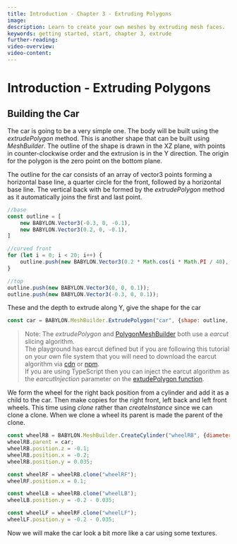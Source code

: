 ```yaml
---
title: Introduction - Chapter 3 - Extruding Polygons
image:
description: Learn to create your own meshes by extruding mesh faces.
keywords: getting started, start, chapter 3, extrude
further-reading:
video-overview:
video-content:
---
```


# Introduction - Extruding Polygons

## Building the Car
The car is going to be a very simple one. The body will be built using the *extrudePolygon* method. This is another shape that can be built using *MeshBuilder*. The outline of the shape is drawn in the XZ plane, with points in counter-clockwise order and the extrusion is in the Y direction. The origin for the polygon is the zero point on the bottom plane.

The outline for the car consists of an array of vector3 points forming a horizontal base line, a quarter circle for the front, followed by a horizontal base line. The vertical back with be formed by the *extrudePolygon* method as it automatically joins the first and last point.

```javascript
//base
const outline = [
    new BABYLON.Vector3(-0.3, 0, -0.1),
    new BABYLON.Vector3(0.2, 0, -0.1),
]

//curved front
for (let i = 0; i < 20; i++) {
    outline.push(new BABYLON.Vector3(0.2 * Math.cos(i * Math.PI / 40), 0, 0.2 * Math.sin(i * Math.PI / 40) - 0.1));
}

//top
outline.push(new BABYLON.Vector3(0, 0, 0.1));
outline.push(new BABYLON.Vector3(-0.3, 0, 0.1));
```

These and the depth to extrude along Y, give the shape for the car
```javascript
const car = BABYLON.MeshBuilder.ExtrudePolygon("car", {shape: outline, depth: 0.2});
```

> Note: The *extrudePolygon* and [PolygonMeshBuilder](https://doc.babylonjs.com/divingDeeper/mesh/creation/param/polyMeshBuilder) both use a *earcut* slicing algorithm.  
> The playground has earcut defined but if you are following this tutorial on your own file system that you will need to download the earcut algorithm via [cdn](https://unpkg.com/earcut@latest/dist/earcut.min.js) or [npm](https://github.com/mapbox/earcut#install).  
> If you are using TypeScript then you can inject the earcut algorithm as the *earcutInjection* parameter on the [extudePolygon function](https://doc.babylonjs.com/typedoc/classes/babylon.meshbuilder#extrudepolygon).

<Playground id="#KDPAQ9#10" title="Learning to Extrude" description="Simple demonstration showing the basics of extruding meshes." image="/img/playgroundsAndNMEs/gettingStartedExtrude1.jpg"/>

We form the wheel for the right back position from a cylinder and add it as a child to the car. Then make copies for the right front, left back and left front wheels. This time using *clone* rather than *createInstance* since we can clone a clone. When we clone a wheel its parent is made the parent of the clone.

```javascript
const wheelRB = BABYLON.MeshBuilder.CreateCylinder("wheelRB", {diameter: 0.125, height: 0.05})
wheelRB.parent = car;
wheelRB.position.z = -0.1;
wheelRB.position.x = -0.2;
wheelRB.position.y = 0.035;

const wheelRF = wheelRB.clone("wheelRF");
wheelRF.position.x = 0.1;

const wheelLB = wheelRB.clone("wheelLB");
wheelLB.position.y = -0.2 - 0.035;

const wheelLF = wheelRF.clone("wheelLF");
wheelLF.position.y = -0.2 - 0.035;
```

<Playground id="#KDPAQ9#11" title="Extruding Wheels" description="Expanding on the basics of extruding meshes." image="/img/playgroundsAndNMEs/gettingStartedExtrude2.jpg"/>

Now we will make the car look a bit more like a car using some textures.
